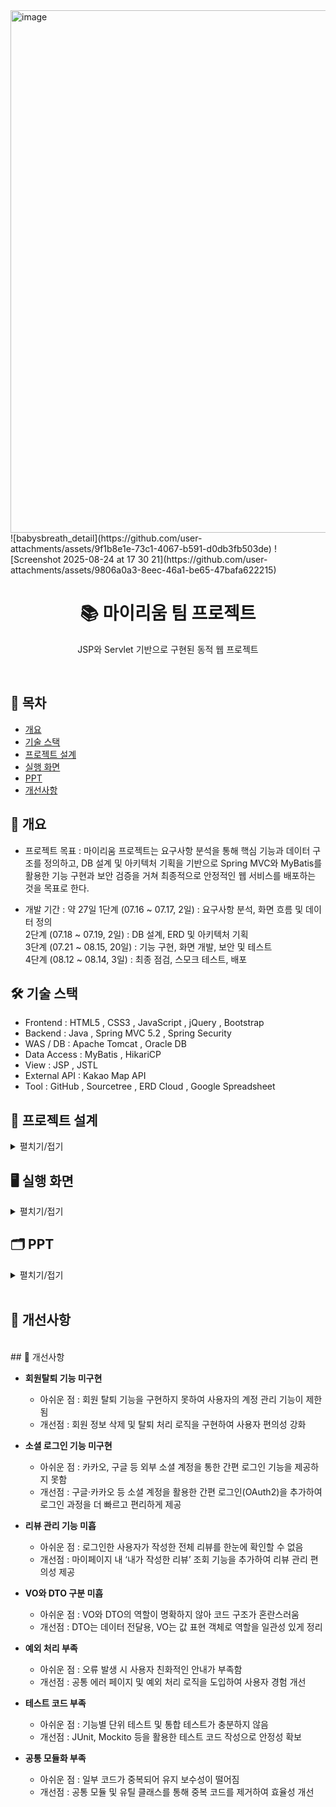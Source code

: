 <img width="667" height="836" alt="image" src="https://github.com/user-attachments/assets/5a862707-203b-41c9-a106-534ed5eb475a" />
![babysbreath_detail](https://github.com/user-attachments/assets/9f1b8e1e-73c1-4067-b591-d0db3fb503de)
![Screenshot 2025-08-24 at 17 30 21](https://github.com/user-attachments/assets/9806a0a3-8eec-46a1-be65-47bafa622215)

<h1 align="center">📚 마이리움 팀 프로젝트</h1>
<p align="center">JSP와 Servlet 기반으로 구현된 동적 웹 프로젝트</p>
<br/>

## 📌 목차
- [개요](#-개요)
- [기술 스택](#-기술-스택)
- [프로젝트 설계](#-프로젝트-설계)
- [실행 화면](#-실행-화면)
- [PPT](#-PPT)
- [개선사항](#-개선사항)

## 📖 개요
- 프로젝트 목표 : 마이리움 프로젝트는 요구사항 분석을 통해 핵심 기능과 데이터 구조를 정의하고, DB 설계 및 아키텍처 기획을 기반으로 Spring MVC와 MyBatis를 활용한 기능 구현과 보안 검증을 거쳐 최종적으로 안정적인 웹 서비스를 배포하는 것을 목표로 한다.
  
- 개발 기간 : 약 27일
1단계 (07.16 ~ 07.17, 2일) : 요구사항 분석, 화면 흐름 및 데이터 정의<br/>
2단계 (07.18 ~ 07.19, 2일) : DB 설계, ERD 및 아키텍처 기획<br/>
3단계 (07.21 ~ 08.15, 20일) : 기능 구현, 화면 개발, 보안 및 테스트<br/>
4단계 (08.12 ~ 08.14, 3일) : 최종 점검, 스모크 테스트, 배포<br/>

## 🛠️ 기술 스택
- Frontend : HTML5 , CSS3 , JavaScript , jQuery , Bootstrap<br/>
- Backend : Java , Spring MVC 5.2 , Spring Security<br/>
- WAS / DB : Apache Tomcat , Oracle DB<br/>
- Data Access : MyBatis , HikariCP<br/>
- View : JSP , JSTL<br/>
- External API : Kakao Map API<br/>
- Tool : GitHub , Sourcetree , ERD Cloud , Google Spreadsheet<br/>

## 🧩 프로젝트 설계
<details><summary>펼치기/접기</summary>

<h3 align="center">Usecase Diagram</h3>

<img width="1128" height="790" alt="Image" src="https://github.com/user-attachments/assets/728d4a85-0932-4a82-9524-97cdfa095230" />
<br/>
<br/>

<h3 align="center">ERD</h3>

<img width="1590" height="1060" alt="image" src="https://github.com/user-attachments/assets/5c1ef303-019c-489d-924a-ba296886ff14" />
<br/>
<br/>

<h3 align="center">Class Diagram</h3>

<p align="center">
<p><b>[회원정보]</b></p>
  <img width="1932" height="747" src="https://github.com/user-attachments/assets/ff04d9aa-5979-4b42-b2f4-e4e0920a6e2f" />
</p>
<br/>
<br/>

<p align="center">
<p><b>[회원가입]</b></p>
  <img width="1410" height="851" src="https://github.com/user-attachments/assets/ef7a46b7-06d0-43c5-b1a7-665b53e354d6" />
</p>
<br/>
<br/>

<p align="center">
<p><b>[아이디 찾기]</b></p>
  <img width="1463" height="1016" src="https://github.com/user-attachments/assets/9e578550-ddb7-4059-a4a3-fdfcccc2175e" />
</p>
<br/>
<br/>

<p align="center">
<p><b>[비밀번호 찾기]</b></p>
  <img width="1380" height="927" src="https://github.com/user-attachments/assets/7709e7de-1404-4fbb-949b-4dab8069c9d7" />
</p>
<br/>
<br/>

<p align="center">
<p><b>[회원관리]</b></p>
  <img width="1281" height="1069" src="https://github.com/user-attachments/assets/3fbbbe04-3853-4a30-93b8-3718dfc2b60f" />
</p>
<br/>
<br/>

<p align="center">
<p><b>[회원정보 수정]</b></p>
  <img width="1475" height="1119" src="https://github.com/user-attachments/assets/946672c0-6282-4995-8198-8277b52fb13a" />
</p>
<br/>
<br/>

<p align="center">
<p><b>[마이페이지]</b></p>
  <img width="1170" height="1208" src="https://github.com/user-attachments/assets/3edb21a8-898d-4532-b691-fc98b2522f44" />
</p>
<br/>
<br/>

<p align="center">
<p><b>[주문내역]</b></p>
  <img width="1209" height="1138" src="https://github.com/user-attachments/assets/5706f862-df7b-449e-bcc3-edf1ac966edd" />
</p>
<br/>
<br/>

<p align="center">
<p><b>[리뷰]</b></p>
  <img width="2082" height="2085" src="https://github.com/user-attachments/assets/9e6b32c3-8966-48cc-8800-c79a93550638" />
</p>
<br/>
<br/>

<p align="center">
<p><b>[토탈리뷰]</b></p>
  <img width="1271" height="724" src="https://github.com/user-attachments/assets/7de8167e-2ab0-41b2-9461-00c3748f7621" />
</p>
<br/>
<br/>


</details>


## 🖥️ 실행 화면
<details><summary>펼치기/접기</summary>
<br/>

### **[회원가입]**
![Image](https://github.com/user-attachments/assets/4abb5015-8506-4d88-8090-dfa03419b902)
<br/><br/>

### **[로그인]**
![Image](https://github.com/user-attachments/assets/4b7195ff-b11f-4aeb-955c-51312b2c9ba6)
<br/><br/>

### **[아이디/비밀번호 찾기]**
![Image](https://github.com/user-attachments/assets/9d809e17-8d76-4b70-b116-5ee7663363c7)
<br/><br/>

### **[마이페이지 클레임처리]**
<!-- Failed to upload "마이페이지환불.gif" -->
<br/><br/>

### **[상품리뷰]**
![Image](https://github.com/user-attachments/assets/ba9c1f72-1a9f-4f56-ae5d-5d0792af0020)
<br/><br/>

### **[회원정보수정]**
![Image](https://github.com/user-attachments/assets/899351c1-0218-427d-ad01-f43e9b9db868)
<br/><br/>

### **[비밀번호 변경]**
![Image](https://github.com/user-attachments/assets/a4c324c9-9387-42fb-bcda-9547266f3245)
<br/><br/>
</details>


## 🗂️ PPT
<details><summary> 펼치기/접기 </summary>

![Image](https://github.com/user-attachments/assets/e88a6274-824a-49df-abb1-e63b4d900bea)

![Image](https://github.com/user-attachments/assets/bee88854-93c9-4e7f-88f5-1a96989f6f8b)

<img width="1922" height="1085" alt="Image" src="https://github.com/user-attachments/assets/1da655c9-44a0-4a09-9287-ad5fe0b412c7" />

![Image](https://github.com/user-attachments/assets/ecf52773-ef47-49b2-8e28-25e3e8d75ee5)

![Image](https://github.com/user-attachments/assets/8ad0637d-a1cc-4a78-ab70-38ce7baf105f)
![Image](https://github.com/user-attachments/assets/d21ac161-dbbd-4b47-af2c-ba93918a4f06)
![Image](https://github.com/user-attachments/assets/af9848b8-6c0a-411f-93cb-28c8dfe0b9eb)
![Image](https://github.com/user-attachments/assets/31d7db14-7a12-4974-a23f-d2776ab93a06)
![Image](https://github.com/user-attachments/assets/7459942e-cc77-43af-9c24-e6f94451f636)
![Image](https://github.com/user-attachments/assets/44db10a2-6b45-4b00-bf70-4119d03742d4)
![Image](https://github.com/user-attachments/assets/b162bb10-b80b-4eae-bf5f-c4421fc6b06e)
![Image](https://github.com/user-attachments/assets/fd560296-1ca7-42ea-9196-96c2d57b4e45)
![Image](https://github.com/user-attachments/assets/fd824ddb-4807-45ac-9533-fc3f369540f5)
![Image](https://github.com/user-attachments/assets/67196992-8d5b-4603-8783-5953db50f3f8)
![Image](https://github.com/user-attachments/assets/8e6bbc9c-559e-45c2-bb75-99c927069b24)
![Image](https://github.com/user-attachments/assets/5789322f-dd1f-4a63-9f34-b65a8d57a890)
![Image](https://github.com/user-attachments/assets/2ea61220-e372-4adc-b329-84f5bc734bd7)
![Image](https://github.com/user-attachments/assets/ac025faa-c0a6-440c-8b19-496fde4b9f60)

![Image](https://github.com/user-attachments/assets/7142ea2c-cd05-407a-8710-6bb86ce859f5)
![Image](https://github.com/user-attachments/assets/2fa54cf9-3845-4046-80f6-4bd7735ae00a)
![Image](https://github.com/user-attachments/assets/3061162c-d4c4-48e2-b887-7bfbfaeaad33)
![Image](https://github.com/user-attachments/assets/50b30b7d-eaf2-4309-a257-3d5a41ec60c9)
![Image](https://github.com/user-attachments/assets/6b7fa854-8ec5-4733-ba29-1493f844dc66)
![Image](https://github.com/user-attachments/assets/34192e8d-f871-45df-a544-cd11a5f3f18e)
<img width="1924" height="1087" alt="Image" src="https://github.com/user-attachments/assets/caee1baf-e427-4ab5-ae3c-0624df4d727e" />


![Image](https://github.com/user-attachments/assets/2b60860d-2ac1-42fc-bb16-fae557ac1038)
![Image](https://github.com/user-attachments/assets/76a20db9-427d-49d6-8eb3-43c5290ca5c9)
![Image](https://github.com/user-attachments/assets/0fabe28b-3912-4b78-976c-600f8e6c5c7c)
![Image](https://github.com/user-attachments/assets/ad3f60ca-f826-4f11-a44a-38be1f5c163c)
![Image](https://github.com/user-attachments/assets/26f51517-9091-4103-a0c0-c61e8858ece1)
![Image](https://github.com/user-attachments/assets/0387ab88-53fd-47db-99eb-7d0456e10081)
![Image](https://github.com/user-attachments/assets/dba658d9-b01b-400a-a84f-44a653570f99)
![Image](https://github.com/user-attachments/assets/565df81a-a1e1-4218-94e9-dc04fe4aa94b)
![Image](https://github.com/user-attachments/assets/84296071-cbf9-4ae5-87f7-f718c96cb660)
![Image](https://github.com/user-attachments/assets/af0d3431-21f4-4799-b35e-172cf31284f1)
![Image](https://github.com/user-attachments/assets/84e94d13-ad0f-4ab6-8a83-a968a3a9af19)
![Image](https://github.com/user-attachments/assets/df8463d0-e70f-4b45-853f-f36f426b40ce)
![Image](https://github.com/user-attachments/assets/7bafa5b3-be02-48d8-b2fc-ca190be30bbe)
![Image](https://github.com/user-attachments/assets/b3e17e32-816d-4929-a504-e9bd3ce2a37d)
![Image](https://github.com/user-attachments/assets/29464223-2139-420f-a4f8-ca1afcb3fbc6)
![Image](https://github.com/user-attachments/assets/3cd0215d-a16e-4cdb-a56a-6529862c9d02)
![Image](https://github.com/user-attachments/assets/101d2c72-5436-4956-b58e-da4336bb4f89)
![Image](https://github.com/user-attachments/assets/19195e1a-d0f1-453b-b4c9-2181f4ad3c2d)
![Image](https://github.com/user-attachments/assets/9e71c02a-c5f3-49cf-bb87-206a3ade5f71)
![Image](https://github.com/user-attachments/assets/85598711-391d-45fc-a35d-3100ef602ffd)
![Image](https://github.com/user-attachments/assets/7a3efc97-5256-4b5d-b2ac-df9ce17c4cb0)
![Image](https://github.com/user-attachments/assets/789774ba-a508-4932-a106-27605260df8b)
![Image](https://github.com/user-attachments/assets/7323fb4c-a7cc-4d74-b67a-c3a1aa7b9317)
![Image](https://github.com/user-attachments/assets/6820c417-a0b9-44e6-b251-4f183660989a)

![Image](https://github.com/user-attachments/assets/7636490f-b9c7-427e-90f1-53e47fca7f7d)
![Image](https://github.com/user-attachments/assets/574ef6e1-35c6-492f-8040-f58b5df177f0)
![Image](https://github.com/user-attachments/assets/465f487a-ab0a-4bf1-ae18-5a2a299ec489)

</details>
</br>

## 🚀 개선사항
</br>
## 🚀 개선사항

- **회원탈퇴 기능 미구현**  
  - 아쉬운 점 : 회원 탈퇴 기능을 구현하지 못하여 사용자의 계정 관리 기능이 제한됨  
  - 개선점 : 회원 정보 삭제 및 탈퇴 처리 로직을 구현하여 사용자 편의성 강화  

- **소셜 로그인 기능 미구현**  
  - 아쉬운 점 : 카카오, 구글 등 외부 소셜 계정을 통한 간편 로그인 기능을 제공하지 못함  
  - 개선점 : 구글·카카오 등 소셜 계정을 활용한 간편 로그인(OAuth2)을 추가하여 로그인 과정을 더 빠르고 편리하게 제공

- **리뷰 관리 기능 미흡**  
  - 아쉬운 점 : 로그인한 사용자가 작성한 전체 리뷰를 한눈에 확인할 수 없음  
  - 개선점 : 마이페이지 내 ‘내가 작성한 리뷰’ 조회 기능을 추가하여 리뷰 관리 편의성 제공  

- **VO와 DTO 구분 미흡**  
  - 아쉬운 점 : VO와 DTO의 역할이 명확하지 않아 코드 구조가 혼란스러움  
  - 개선점 : DTO는 데이터 전달용, VO는 값 표현 객체로 역할을 일관성 있게 정리  

- **예외 처리 부족**  
  - 아쉬운 점 : 오류 발생 시 사용자 친화적인 안내가 부족함  
  - 개선점 : 공통 에러 페이지 및 예외 처리 로직을 도입하여 사용자 경험 개선  

- **테스트 코드 부족**  
  - 아쉬운 점 : 기능별 단위 테스트 및 통합 테스트가 충분하지 않음  
  - 개선점 : JUnit, Mockito 등을 활용한 테스트 코드 작성으로 안정성 확보  

- **공통 모듈화 부족**  
  - 아쉬운 점 : 일부 코드가 중복되어 유지 보수성이 떨어짐  
  - 개선점 : 공통 모듈 및 유틸 클래스를 통해 중복 코드를 제거하여 효율성 개선  

